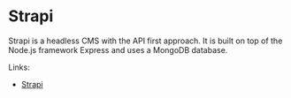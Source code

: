 # Strapi

Strapi is a headless CMS with the API first approach. It is built on top of the Node.js framework Express and uses a MongoDB database.

Links:

- [Strapi](https://strapi.io)
